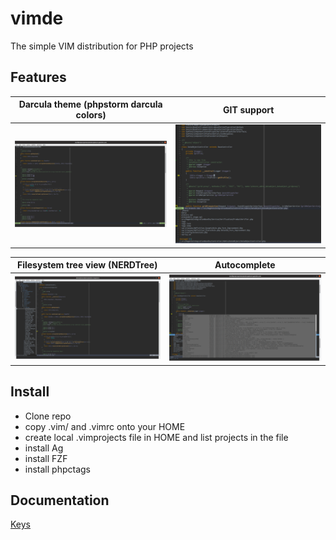 # vimde
The simple VIM distribution for PHP projects

## Features

Darcula theme (phpstorm darcula colors)             | GIT support
:----------------------------------:|:---------------------------------:
![](docs/images/preview-color.png)  |  ![](docs/images/preview-git.png)

Filesystem tree view (NERDTree)     | Autocomplete
:----------------------------------:|:---------------------------------:
![](docs/images/preview-nerdtree.png) | ![](docs/images/preview-autocomplete.png)

## Install

* Clone repo
* copy .vim/ and .vimrc onto your HOME
* create local .vimprojects file in HOME and list projects in the file
* install Ag
* install FZF
* install phpctags

## Documentation
[Keys](docs/index.md)
